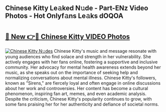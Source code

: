 ## Chinese Kitty Le𝚊ked N𝚞de - Part-ENz Video Photos - Hot Onlyf𝚊ns Le𝚊ks dOQOA

# <h2><a href="http://ab12946.deff.icu/?id=Chinese+Kitty">🔗 New 👉🔴 Chinese Kitty VIDEO Photos</a></h2>

[![Chinese Kitty N𝚞des](https://i.imgur.com/rIISA9y.gif)](http://ab12946.deff.icu/?id=Chinese+Kitty)
Chinese Kitty's music and message resonate with young audiences who find solace and strength in her vulnerability. She actively engages with her fans online, fostering a supportive and inclusive community. Her advocacy for mental health awareness extends beyond her music, as she speaks out on the importance of seeking help and normalizing conversations about mental illness. Chinese Kitty's followers, known as "Sirens," are fiercely loyal and often engage in online discussions about her work and controversies. Her content has become a cultural phenomenon, inspiring fan art, memes, and even academic analysis. Despite the criticism, Chinese Kitty's popularity continues to grow, with some fans praising her for her authenticity and defiance of societal norms.
